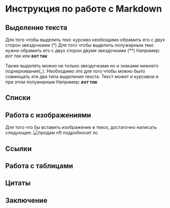 # Инструкция по работе с Markdown

## Выделение текста
Для того чтобы выделить текс курсиво необходимо обрамить его с двух сторон звездочками (*)
Для того чтобы выделить полужирным текс нужно обрамить его с двух сторон двумя звездочками (**)
Например: *вот так* или **вот так**

Также выделять можно не только звездочками но и знаками нижнего подчеркивания(_). Необходимо это для того чтобы можно было совмещать эти два типа выделения текста. Текст может и курсивои и при этом полужирным 
Например: **_вот так_**

## Списки

## Работа с изображениями

Для того что бы вставить изображение в текск, достаточно написать следующее:
![продам nft подробносит лс](nft.jpg)

## Ссылки

## Работа с таблицами

## Цитаты

## Заключение